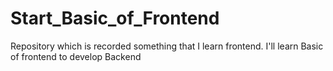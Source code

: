 # Start_Basic_of_Frontend
Repository which is recorded something that I learn frontend. I'll learn Basic of frontend to develop Backend
